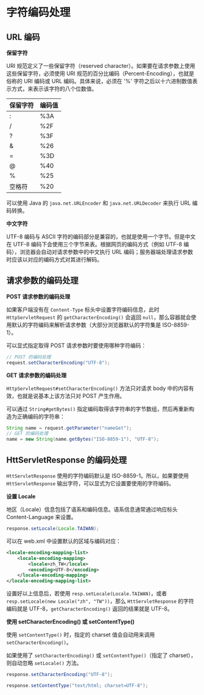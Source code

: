 # 字符编码处理

## URL 编码

**保留字符**

URI 规范定义了一些保留字符（reserved character）。如果要在请求参数上使用这些保留字符，必须使用 URI 规范的百分比编码（Percent-Encoding），也就是俗称的 URI 编码或 URL 编码。具体来说，必须在 '%' 字符之后以十六进制数值表示方式，来表示该字符的八个位数值。

保留字符 | 编码值
------- | -----
: | %3A
/ | %2F
? | %3F
& | %26
= | %3D
@ | %40
% | %25
空格符 | %20

可以使用 Java 的 `java.net.URLEncoder` 和 `java.net.URLDecoder` 来执行 URL 编码转换。

**中文字符**

UTF-8 编码与 ASCII 字符的编码部分是兼容的，也就是使用一个字节。但是中文在 UTF-8 编码下会使用三个字节来表。根据网页的编码方式（例如 UTF-8 编码），浏览器会自动对请求参数中的中文执行 URL 编码；服务器端处理请求参数时应该以对应的编码方式对其进行解码。

## 请求参数的编码处理

**POST 请求参数的编码处理**

如果客户端没有在 `Content-Type` 标头中设置字符编码信息，此时 `HttpServletRequest` 的 `getCharacterEncoding()` 会返回 `null`，那么容器就会使用默认的字符编码来解析请求参数（大部分浏览器默认的字符集是 ISO-8859-1）。

可以显式指定取得 POST 请求参数时要使用哪种字符编码：

```java
// POST 的编码处理
request.setCharacterEncoding("UTF-8");
```

**GET 请求参数的编码处理**

`HttpServletRequest#setCharacterEncoding()` 方法只对请求 body 中的内容有效，也就是说基本上该方法只对 POST 产生作用。

可以通过 `String#getBytes()` 指定编码取得该字符串的字节数组，然后再重新构造为正确编码的字符串：

```java
String name = request.getParameter("nameGet");
// GET 的编码处理
name = new String(name.getBytes("ISO-8859-1"), "UTF-8");
```

## HttServletResponse 的编码处理

`HttServletResponse` 使用的字符编码默认是 ISO-8859-1。所以，如果要使用 `HttServletResponse` 输出字符，可以显式为它设置要使用的字符编码。

**设置 Locale**

地区（Locale）信息包括了语系和编码信息。语系信息通常通过响应标头 Content-Language 来设置。

```java
response.setLocale(Locale.TAIWAN);
```

可以在 web.xml 中设置默认的区域与编码对应：

```xml
<locale-encoding-mapping-list>
	<locale-encoding-mapping>
		<locale>zh_TW</locale>
		<encoding>UTF-8</encoding>
	</locale-encoding-mapping>
</locale-encoding-mapping-list>
```

设置好以上信息后，若使用 `resp.setLocale(Locale.TAIWAN)`，或者 `resp.setLocale(new Locale("zh", "TW"))`，那么 `HttServletResponse` 的字符编码就是 UTF-8，`getCharacterEncoding()` 返回的结果就是 UTF-8。

**使用 setCharacterEncoding() 或 setContentType()**

使用 `setContentType()` 时，指定的 charset 值会自动用来调用 `setCharacterEncoding()`。

如果使用了 `setCharacterEncoding()` 或 `setContentType()`（指定了 charset），则自动忽略 `setLocale()` 方法。

```java
response.setCharacterEncoding("UTF-8");
```

```java
response.setContentType("text/html; charset=UTF-8");
```